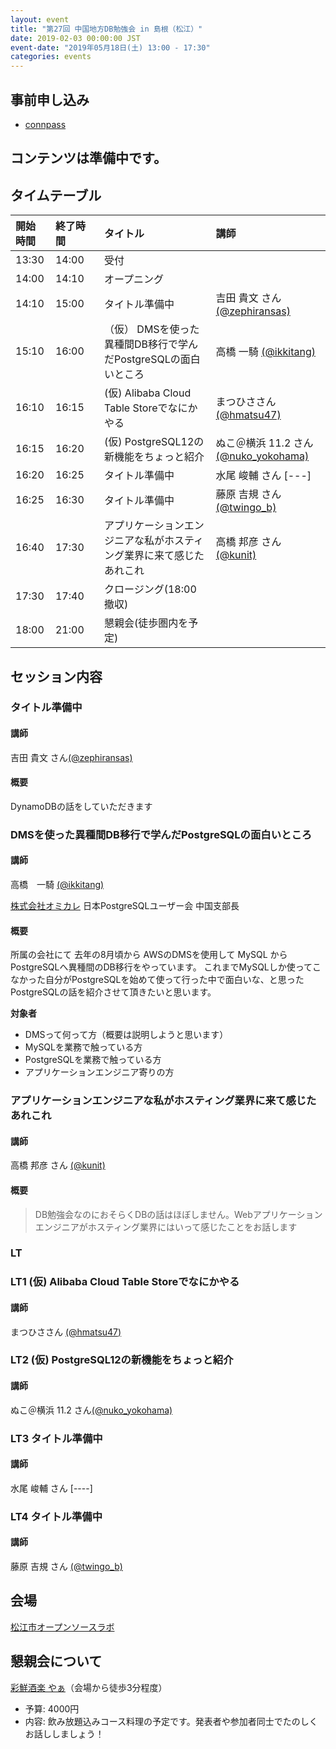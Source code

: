 ```yaml
---
layout: event
title: "第27回 中国地方DB勉強会 in 島根（松江）"
date: 2019-02-03 00:00:00 JST
event-date: "2019年05月18日(土) 13:00 - 17:30"
categories: events
---
```


## 事前申し込み

* [connpass](https://dbstudychugoku.connpass.com/event/120662/)

## コンテンツは準備中です。

## タイムテーブル

| 開始時間 | 終了時間 | タイトル | 講師 |
|:------------ |:--------------|:--------------|:-------------
|13:30 | 14:00　|受付            |
|14:00 | 14:10　|オープニング |
|14:10 | 15:00　| タイトル準備中 | 吉田 貴文 さん[(@zephiransas)](https://twitter.com/zephiransas) |
|15:10 | 16:00　| （仮） DMSを使った異種間DB移行で学んだPostgreSQLの面白いところ | 高橋 一騎 [(@ikkitang)](https://twitter.com/ikkitang) |
|16:10 | 16:15　| (仮) Alibaba Cloud Table Storeでなにかやる | まつひささん [(@hmatsu47)](https://twitter.com/hmatsu47) |
|16:15 | 16:20　| (仮) PostgreSQL12の新機能をちょっと紹介 | ぬこ＠横浜 11.2 さん[(@nuko_yokohama)](https://twitter.com/nuko_yokohama) |
|16:20 | 16:25　| タイトル準備中 | 水尾 峻輔 さん [---] |
|16:25 | 16:30　|タイトル準備中| 藤原 吉規 さん [(@twingo_b)](https://twitter.com/twingo_b) |
|16:40 | 17:30　| アプリケーションエンジニアな私がホスティング業界に来て感じたあれこれ | 高橋 邦彦 さん [(@kunit)](https://twitter.com/kunit) |
|17:30 | 17:40　| クロージング(18:00撤収)|
|18:00 | 21:00　| 懇親会(徒歩圏内を予定)|

## セッション内容

### タイトル準備中

#### 講師

吉田 貴文 さん[(@zephiransas)](https://twitter.com/zephiransas)

#### 概要

DynamoDBの話をしていただきます

### DMSを使った異種間DB移行で学んだPostgreSQLの面白いところ

#### 講師

高橋　一騎 [(@ikkitang)](https://twitter.com/ikkitang)

[株式会社オミカレ](https://party-calendar.net/)
日本PostgreSQLユーザー会 中国支部長

#### 概要

所属の会社にて 去年の8月頃から AWSのDMSを使用して MySQL から PostgreSQLへ異種間のDB移行をやっています。
これまでMySQLしか使ってこなかった自分がPostgreSQLを始めて使って行った中で面白いな、と思ったPostgreSQLの話を紹介させて頂きたいと思います。

**対象者**
- DMSって何って方（概要は説明しようと思います）
- MySQLを業務で触っている方
- PostgreSQLを業務で触っている方
- アプリケーションエンジニア寄りの方

### アプリケーションエンジニアな私がホスティング業界に来て感じたあれこれ

#### 講師

高橋 邦彦 さん [(@kunit)](https://twitter.com/kunit)

#### 概要

> DB勉強会なのにおそらくDBの話はほぼしません。Webアプリケーションエンジニアがホスティング業界にはいって感じたことをお話します

### LT

### LT1 (仮) Alibaba Cloud Table Storeでなにかやる

#### 講師

まつひささん [(@hmatsu47)](https://twitter.com/hmatsu47)

### LT2 (仮) PostgreSQL12の新機能をちょっと紹介 

#### 講師

ぬこ＠横浜 11.2 さん[(@nuko_yokohama)](https://twitter.com/nuko_yokohama)

### LT3 タイトル準備中

#### 講師

水尾 峻輔 さん [----]

### LT4 タイトル準備中

#### 講師

藤原 吉規 さん [(@twingo_b)](https://twitter.com/twingo_b)

## 会場

[松江市オープンソースラボ](http://www1.city.matsue.shimane.jp/jigyousha/sangyou/ruby/open_gaiyou.html)


## 懇親会について

[彩鮮酒楽 やぁ](https://r.gnavi.co.jp/y603100/)（会場から徒歩3分程度）

 * 予算: 4000円
 * 内容: 飲み放題込みコース料理の予定です。発表者や参加者同士でたのしくお話ししましょう！
